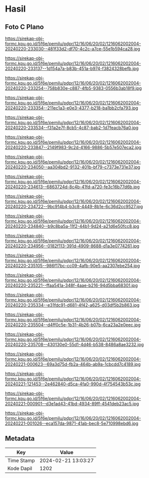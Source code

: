 # Hasil

## Foto C Plano

https://sirekap-obj-formc.kpu.go.id/5f6e/pemilu/pdpr/12/16/06/20/02/1216062002004-20240220-233030--481f33d2-df70-4c2c-a7ce-55e1b594ca28.jpg

https://sirekap-obj-formc.kpu.go.id/5f6e/pemilu/pdpr/12/16/06/20/02/1216062002004-20240220-233137--1d154a7a-b83b-451a-b974-f3824328befb.jpg

https://sirekap-obj-formc.kpu.go.id/5f6e/pemilu/pdpr/12/16/06/20/02/1216062002004-20240220-233254--758b830e-c887-4fb5-9383-0556b3ab18f9.jpg

https://sirekap-obj-formc.kpu.go.id/5f6e/pemilu/pdpr/12/16/06/20/02/1216062002004-20240220-233354--211ec1a3-e0e3-4377-b218-ba1bb2cfa793.jpg

https://sirekap-obj-formc.kpu.go.id/5f6e/pemilu/pdpr/12/16/06/20/02/1216062002004-20240220-233534--f31a2e7f-8cb5-4c87-bab2-1d7feacb76a0.jpg

https://sirekap-obj-formc.kpu.go.id/5f6e/pemilu/pdpr/12/16/06/20/02/1216062002004-20240220-233847--2149f983-9c2d-4166-9886-5b57e507eca2.jpg

https://sirekap-obj-formc.kpu.go.id/5f6e/pemilu/pdpr/12/16/06/20/02/1216062002004-20240220-234050--aa304bd2-9132-401b-bf79-c7373e731e37.jpg

https://sirekap-obj-formc.kpu.go.id/5f6e/pemilu/pdpr/12/16/06/20/02/1216062002004-20240220-234613--6863724d-8c4b-41fd-a720-fe3c16b77d6b.jpg

https://sirekap-obj-formc.kpu.go.id/5f6e/pemilu/pdpr/12/16/06/20/02/1216062002004-20240220-234722--9bc914b4-b3c8-4449-8b1e-6c36d2cc9527.jpg

https://sirekap-obj-formc.kpu.go.id/5f6e/pemilu/pdpr/12/16/06/20/02/1216062002004-20240220-234840--b9c8ba5a-11f2-44b1-9d24-a21d6e50fcc8.jpg

https://sirekap-obj-formc.kpu.go.id/5f6e/pemilu/pdpr/12/16/06/20/02/1216062002004-20240220-234956--0182f113-391d-4909-8688-d1a3e0774261.jpg

https://sirekap-obj-formc.kpu.go.id/5f6e/pemilu/pdpr/12/16/06/20/02/1216062002004-20240220-235105--986f17bc-cc09-4afb-90e5-aa2307ebe254.jpg

https://sirekap-obj-formc.kpu.go.id/5f6e/pemilu/pdpr/12/16/06/20/02/1216062002004-20240220-235221--ffaa541a-348f-4aae-b216-94d5bba68301.jpg

https://sirekap-obj-formc.kpu.go.id/5f6e/pemilu/pdpr/12/16/06/20/02/1216062002004-20240220-235334--e31fdc91-d681-4f42-a625-d03df5b2b863.jpg

https://sirekap-obj-formc.kpu.go.id/5f6e/pemilu/pdpr/12/16/06/20/02/1216062002004-20240220-235504--d4ff0c5e-1b31-4b26-b07b-6ca23a2e0eec.jpg

https://sirekap-obj-formc.kpu.go.id/5f6e/pemilu/pdpr/12/16/06/20/02/1216062002004-20240220-235708--430130e0-55d1-4d46-b538-8486a8ae3232.jpg

https://sirekap-obj-formc.kpu.go.id/5f6e/pemilu/pdpr/12/16/06/20/02/1216062002004-20240221-000623--69a3d75d-fb2a-464b-ab9a-1cbcdd7c4189.jpg

https://sirekap-obj-formc.kpu.go.id/5f6e/pemilu/pdpr/12/16/06/20/02/1216062002004-20240221-121453--2e462840-d5ca-4fa0-990d-4f754543b53c.jpg

https://sirekap-obj-formc.kpu.go.id/5f6e/pemilu/pdpr/12/16/06/20/02/1216062002004-20240221-000901--d3e1ad43-41bd-4934-89ff-4541deb23ac5.jpg

https://sirekap-obj-formc.kpu.go.id/5f6e/pemilu/pdpr/12/16/06/20/02/1216062002004-20240221-001026--eca157da-9871-41ab-bec8-5e710998ebd6.jpg


## Metadata

| Key        | Value               |
| ---------- | ------------------- |
| Time Stamp | 2024-02-21 13:03:27 |
| Kode Dapil | 1202                |



